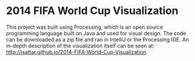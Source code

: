 # 2014 FIFA World Cup Visualization

This project was built using Processing, which is an open source programming language built on Java and used for visual design. 
The code can be downloaded as a zip file and ran in IntelliJ or the Processing IDE. An in-depth description of the visualization itself can be seen at: http://isattar.github.io/2014-FIFA-World-Cup-Visualization.
